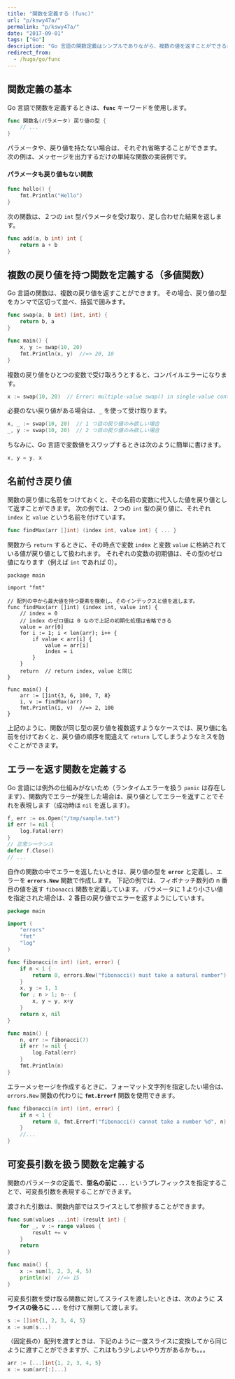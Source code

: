 ```yaml
---
title: "関数を定義する (func)"
url: "p/kswy47a/"
permalink: "p/kswy47a/"
date: "2017-09-01"
tags: ["Go"]
description: "Go 言語の関数定義はシンプルでありながら、複数の値を返すことができるなど、十分な機能を備えています。"
redirect_from:
  - /hugo/go/func
---
```


関数定義の基本
----

Go 言語で関数を定義するときは、__`func`__ キーワードを使用します。

```go
func 関数名(パラメータ) 戻り値の型 {
	// ...
}
```

パラメータや、戻り値を持たない場合は、それぞれ省略することができます。
次の例は、メッセージを出力するだけの単純な関数の実装例です。

#### パラメータも戻り値もない関数

```go
func hello() {
	fmt.Println("Hello")
}
```

次の関数は、２つの `int` 型パラメータを受け取り、足し合わせた結果を返します。

```go
func add(a, b int) int {
	return a + b
}
```


複数の戻り値を持つ関数を定義する（多値関数）
----

Go 言語の関数は、複数の戻り値を返すことができます。
その場合、戻り値の型をカンマで区切って並べ、括弧で囲みます。

```go
func swap(a, b int) (int, int) {
	return b, a
}

func main() {
	x, y := swap(10, 20)
	fmt.Println(x, y)  //=> 20, 10
}
```

複数の戻り値をひとつの変数で受け取ろうとすると、コンパイルエラーになります。

```go
x := swap(10, 20)  // Error: multiple-value swap() in single-value context
```

必要のない戻り値がある場合は、`_` を使って受け取ります。

```go
x, _ := swap(10, 20)  // 1 つ目の戻り値のみ欲しい場合
_, y := swap(10, 20)  // 2 つ目の戻り値のみ欲しい場合
```

ちなみに、Go 言語で変数値をスワップするときは次のように簡単に書けます。

```go
x, y = y, x
```


名前付き戻り値
----

関数の戻り値に名前をつけておくと、その名前の変数に代入した値を戻り値として返すことができます。
次の例では、２つの `int` 型の戻り値に、それぞれ `index` と `value` という名前を付けています。

```go
func findMax(arr []int) (index int, value int) { ... }
```

関数から `return` するときに、その時点で変数 `index` と変数 `value` に格納されている値が戻り値として扱われます。
それぞれの変数の初期値は、その型のゼロ値になります（例えば `int` であれば 0）。

```
package main

import "fmt"

// 配列の中から最大値を持つ要素を検索し、そのインデックスと値を返します。
func findMax(arr []int) (index int, value int) {
	// index = 0
	// index のゼロ値は 0 なので上記の初期化処理は省略できる
	value = arr[0]
	for i := 1; i < len(arr); i++ {
		if value < arr[i] {
			value = arr[i]
			index = i
		}
	}
	return  // return index, value と同じ
}

func main() {
	arr := []int{3, 6, 100, 7, 8}
	i, v := findMax(arr)
	fmt.Println(i, v)  //=> 2, 100
}
```

上記のように、関数が同じ型の戻り値を複数返すようなケースでは、戻り値に名前を付けておくと、戻り値の順序を間違えて `return` してしまうようなミスを防ぐことができます。


エラーを返す関数を定義する
----

Go 言語には例外の仕組みがないため（ランタイムエラーを扱う `panic` は存在します）、関数内でエラーが発生した場合は、戻り値としてエラーを返すことでそれを表現します（成功時は `nil` を返します）。

```go
f, err := os.Open("/tmp/sample.txt")
if err != nil {
	log.Fatal(err)
}
// 正常シーケンス
defer f.Close()
// ...
```

自作の関数の中でエラーを返したいときは、戻り値の型を __`error`__ と定義し、エラーを __`errors.New`__ 関数で作成します。
下記の例では、フィボナッチ数列の n 番目の値を返す `fibonacci` 関数を定義しています。
パラメータに 1 より小さい値を指定された場合は、2 番目の戻り値でエラーを返すようにしています。

```go
package main

import (
	"errors"
	"fmt"
	"log"
)

func fibonacci(n int) (int, error) {
	if n < 1 {
		return 0, errors.New("fibonacci() must take a natural number")
	}
	x, y := 1, 1
	for ; n > 1; n-- {
		x, y = y, x+y
	}
	return x, nil
}

func main() {
	n, err := fibonacci(7)
	if err != nil {
		log.Fatal(err)
	}
	fmt.Println(n)
}
```

エラーメッセージを作成するときに、フォーマット文字列を指定したい場合は、`errors.New` 関数の代わりに __`fmt.Errorf`__ 関数を使用できます。

```go
func fibonacci(n int) (int, error) {
	if n < 1 {
		return 0, fmt.Errorf("fibonacci() cannot take a number %d", n)
	}
	//...
}
```


可変長引数を扱う関数を定義する
----

関数のパラメータの定義で、__型名の前に `...`__ というプレフィックスを指定することで、可変長引数を表現することができます。

渡された引数は、関数内部ではスライスとして参照することができます。

```go
func sum(values ...int) (result int) {
	for _, v := range values {
		result += v
	}
	return
}

func main() {
	x := sum(1, 2, 3, 4, 5)
	println(x)  //=> 15
}
```

可変長引数を受け取る関数に対してスライスを渡したいときは、次のように __スライスの後ろに `...`__ を付けて展開して渡します。

```go
s := []int{1, 2, 3, 4, 5}
x := sum(s...)
```

（固定長の）配列を渡すときは、下記のように一度スライスに変換してから同じように渡すことができますが、これはもう少しよいやり方があるかも。。。

```go
arr := [...]int{1, 2, 3, 4, 5}
x := sum(arr[:]...)
```

